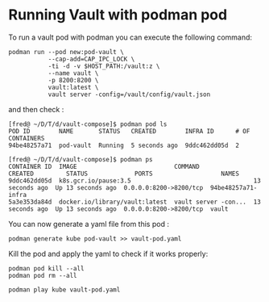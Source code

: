 # Running Vault with podman pod

To run a vault pod with podman you can execute the following command:

```shell
podman run --pod new:pod-vault \
	       --cap-add=CAP_IPC_LOCK \
           -ti -d -v $HOST_PATH:/vault:z \
	       --name vault \
	       -p 8200:8200 \
	       vault:latest \
           vault server -config=/vault/config/vault.json
```

and then check :

```console
[fred@ ~/D/T/d/vault-compose]$ podman pod ls
POD ID        NAME       STATUS   CREATED        INFRA ID      # OF CONTAINERS
94be48257a71  pod-vault  Running  5 seconds ago  9ddc462dd05d  2
```

```console
[fred@ ~/D/T/d/vault-compose]$ podman ps
CONTAINER ID  IMAGE                           COMMAND               CREATED         STATUS             PORTS                   NAMES
9ddc462dd05d  k8s.gcr.io/pause:3.5                                  13 seconds ago  Up 13 seconds ago  0.0.0.0:8200->8200/tcp  94be48257a71-infra
5a3e353da84d  docker.io/library/vault:latest  vault server -con...  13 seconds ago  Up 13 seconds ago  0.0.0.0:8200->8200/tcp  vault
```

You can now generate a yaml file from this pod :

```shell
podman generate kube pod-vault >> vault-pod.yaml
```

Kill the pod and apply the yaml to check if it works properly:

```
podman pod kill --all
podman pod rm --all

podman play kube vault-pod.yaml
```